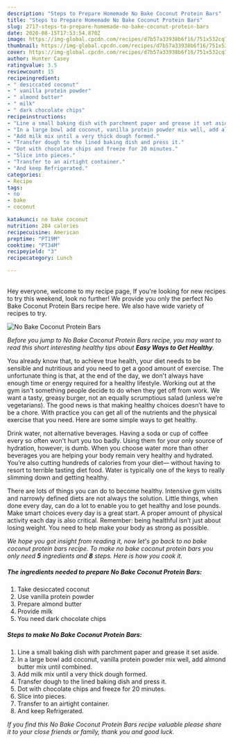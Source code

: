 ```yaml
---
description: "Steps to Prepare Homemade No Bake Coconut Protein Bars"
title: "Steps to Prepare Homemade No Bake Coconut Protein Bars"
slug: 2717-steps-to-prepare-homemade-no-bake-coconut-protein-bars
date: 2020-08-15T17:53:54.870Z
image: https://img-global.cpcdn.com/recipes/d7b57a33938b6f16/751x532cq70/no-bake-coconut-protein-bars-recipe-main-photo.jpg
thumbnail: https://img-global.cpcdn.com/recipes/d7b57a33938b6f16/751x532cq70/no-bake-coconut-protein-bars-recipe-main-photo.jpg
cover: https://img-global.cpcdn.com/recipes/d7b57a33938b6f16/751x532cq70/no-bake-coconut-protein-bars-recipe-main-photo.jpg
author: Hunter Casey
ratingvalue: 3.5
reviewcount: 15
recipeingredient:
- " desiccated coconut"
- " vanilla protein powder"
- " almond butter"
- " milk"
- " dark chocolate chips"
recipeinstructions:
- "Line a small baking dish with parchment paper and grease it set aside."
- "In a large bowl add coconut, vanilla protein powder mix well, add almond butter mix until combined."
- "Add milk mix until a very thick dough formed."
- "Transfer dough to the lined baking dish and press it."
- "Dot with chocolate chips and freeze for 20 minutes."
- "Slice into pieces."
- "Transfer to an airtight container."
- "And keep Refrigerated."
categories:
- Recipe
tags:
- no
- bake
- coconut

katakunci: no bake coconut 
nutrition: 284 calories
recipecuisine: American
preptime: "PT19M"
cooktime: "PT34M"
recipeyield: "3"
recipecategory: Lunch

---
```

<br>
Hey everyone, welcome to my recipe page, If you're looking for new recipes to try this weekend, look no further! We provide you only the perfect No Bake Coconut Protein Bars recipe here. We also have wide variety of recipes to try.
<br>


![No Bake Coconut Protein Bars](https://img-global.cpcdn.com/recipes/d7b57a33938b6f16/751x532cq70/no-bake-coconut-protein-bars-recipe-main-photo.jpg)

<i>Before you jump to No Bake Coconut Protein Bars recipe, you may want to read this short interesting healthy tips about <strong>Easy Ways to Get Healthy</strong>.</i>

You already know that, to achieve true health, your diet needs to be sensible and nutritious and you need to get a good amount of exercise. The unfortunate thing is that, at the end of the day, we don't always have enough time or energy required for a healthy lifestyle. Working out at the gym isn't something people decide to do when they get off from work. We want a tasty, greasy burger, not an equally scrumptious salad (unless we’re vegetarians). The good news is that making healthy choices doesn’t have to be a chore. With practice you can get all of the nutrients and the physical exercise that you need. Here are some simple ways to get healthy.

Drink water, not alternative beverages. Having a soda or cup of coffee every so often won't hurt you too badly. Using them for your only source of hydration, however, is dumb. When you choose water more than other beverages you are helping your body remain very healthy and hydrated. You’re also cutting hundreds of calories from your diet— without having to resort to terrible tasting diet food. Water is typically one of the keys to really slimming down and getting healthy.

There are lots of things you can do to become healthy. Intensive gym visits and narrowly defined diets are not always the solution. Little things, when done every day, can do a lot to enable you to get healthy and lose pounds. Make smart choices every day is a great start. A proper amount of physical activity each day is also critical. Remember: being healthful isn’t just about losing weight. You need to help make your body as strong as possible. 


<i>We hope you got insight from reading it, now let's go back to no bake coconut protein bars recipe. To make no bake coconut protein bars you only need <strong>5</strong> ingredients and <strong>8</strong> steps. Here is how you cook it.
</i>

##### The ingredients needed to prepare No Bake Coconut Protein Bars:

1. Take  desiccated coconut
1. Use  vanilla protein powder
1. Prepare  almond butter
1. Provide  milk
1. You need  dark chocolate chips


##### Steps to make No Bake Coconut Protein Bars:

1. Line a small baking dish with parchment paper and grease it set aside.
1. In a large bowl add coconut, vanilla protein powder mix well, add almond butter mix until combined.
1. Add milk mix until a very thick dough formed.
1. Transfer dough to the lined baking dish and press it.
1. Dot with chocolate chips and freeze for 20 minutes.
1. Slice into pieces.
1. Transfer to an airtight container.
1. And keep Refrigerated.


<i>If you find this No Bake Coconut Protein Bars recipe valuable please share it to your close friends or family, thank you and good luck.</i>
